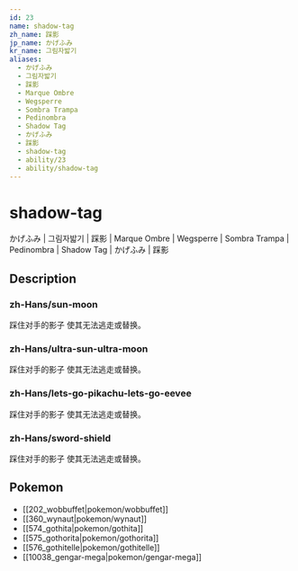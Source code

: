```yaml
---
id: 23
name: shadow-tag
zh_name: 踩影
jp_name: かげふみ
kr_name: 그림자밟기
aliases:
  - かげふみ
  - 그림자밟기
  - 踩影
  - Marque Ombre
  - Wegsperre
  - Sombra Trampa
  - Pedinombra
  - Shadow Tag
  - かげふみ
  - 踩影
  - shadow-tag
  - ability/23
  - ability/shadow-tag
---
```

# shadow-tag

かげふみ | 그림자밟기 | 踩影 | Marque Ombre | Wegsperre | Sombra Trampa | Pedinombra | Shadow Tag | かげふみ | 踩影

## Description

### zh-Hans/sun-moon

踩住对手的影子
使其无法逃走或替换。

### zh-Hans/ultra-sun-ultra-moon

踩住对手的影子
使其无法逃走或替换。

### zh-Hans/lets-go-pikachu-lets-go-eevee

踩住对手的影子
使其无法逃走或替换。

### zh-Hans/sword-shield

踩住对手的影子
使其无法逃走或替换。

## Pokemon

- [[202_wobbuffet|pokemon/wobbuffet]]
- [[360_wynaut|pokemon/wynaut]]
- [[574_gothita|pokemon/gothita]]
- [[575_gothorita|pokemon/gothorita]]
- [[576_gothitelle|pokemon/gothitelle]]
- [[10038_gengar-mega|pokemon/gengar-mega]]

